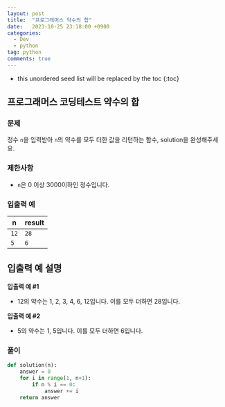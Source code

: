 ```yaml
---
layout: post
title:  "프로그래머스 약수의 합"
date:   2023-10-25 23:18:00 +0900
categories: 
  - Dev
  - python
tag: python
comments: true
---
```


* this unordered seed list will be replaced by the toc
{:toc}

## 프로그래머스 코딩테스트 약수의 합

### 문제

정수 `n`을 입력받아 `n`의 약수를 모두 더한 값을 리턴하는 함수, solution을 완성해주세요.

### 제한사항

- `n`은 0 이상 3000이하인 정수입니다.

### 입출력 예

| n | result |
| --- | --- |
| `12` | `28` |
| `5` | `6` |

## 입출력 예 설명

**입출력 예 #1**

- 12의 약수는 1, 2, 3, 4, 6, 12입니다. 이를 모두 더하면 28입니다.

**입출력 예 #2**

- 5의 약수는 1, 5입니다. 이를 모두 더하면 6입니다.

### 풀이

```py
def solution(n):
    answer = 0
    for i in range(1, n+1):
        if n % i == 0:
            answer += i
    return answer
```